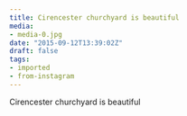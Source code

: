 ```yaml
---
title: Cirencester churchyard is beautiful
media:
- media-0.jpg
date: "2015-09-12T13:39:02Z"
draft: false
tags:
- imported
- from-instagram
---
```

Cirencester churchyard is beautiful
